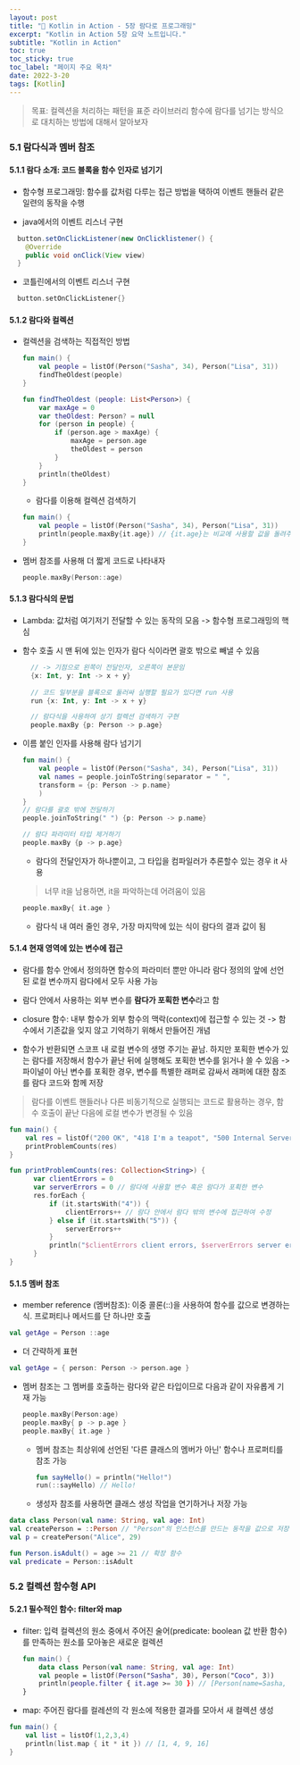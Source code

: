 ```yaml
---
layout: post
title: "📅 Kotlin in Action - 5장 람다로 프로그래밍"
excerpt: "Kotlin in Action 5장 요약 노트입니다."
subtitle: "Kotlin in Action"
toc: true
toc_sticky: true
toc_label: "페이지 주요 목차"
date: 2022-3-20
tags: [Kotlin]
---
```


>목표: 컬렉션을 처리하는 패턴을 표준 라이브러리 함수에 람다를 넘기는 방식으로 대치하는 방법에 대해서 알아보자

### 5.1 람다식과 멤버 참조

#### 5.1.1 람다 소개: 코드 블록을 함수 인자로 넘기기

 - 함수형 프로그래밍: 함수를 값처럼 다루는 접근 방법을 택하여 이벤트 핸들러 같은 일련의 동작을 수행
  
 - java에서의 이벤트 리스너 구현
  ```java
    button.setOnClickListener(new OnClicklistener() {
	  @Override
      public void onClick(View view)   
    }
  ```
  - 코틀린에서의 이벤트 리스너 구현 

  ```kotlin
    button.setOnClickListener{}
  ```
#### 5.1.2 람다와 컬렉션

  - 컬렉션을 검색하는 직접적인 방법

    ```kotlin
    fun main() {
        val people = listOf(Person("Sasha", 34), Person("Lisa", 31))
        findTheOldest(people)
    }
    
    fun findTheOldest (people: List<Person>) {
        var maxAge = 0
        var theOldest: Person? = null
        for (person in people) {
            if (person.age > maxAge) {
                maxAge = person.age
                theOldest = person
            }   
        }
        println(theOldest)
    }
    ```
  
    - 람다를 이용해 컬렉션 검색하기

    ```kotlin
    fun main() {
        val people = listOf(Person("Sasha", 34), Person("Lisa", 31))
        println(people.maxBy{it.age}) // {it.age}는 비교에 사용할 값을 돌려주는 함수 
    }
    ```

  - 멤버 참조를 사용해 더 짧게 코드로 나타내자

    ```kotlin
    people.maxBy(Person::age)
    ```

#### 5.1.3 람다식의 문법

  - Lambda: 값처럼 여기저기 전달할 수 있는 동작의 모음 -> 함수형 프로그래밍의 핵심
  - 함수 호출 시 맨 뒤에 있는 인자가 람다 식이라면 괄호 밖으로 빼낼 수 있음

    ```kotlin
      // -> 기점으로 왼쪽이 전달인자, 오른쪽이 본문임
      {x: Int, y: Int -> x + y}
      
      // 코드 일부분을 블록으로 둘러싸 실행할 필요가 있다면 run 사용
      run {x: Int, y: Int -> x + y}
    
      // 람다식을 사용하여 상기 컬렉션 검색하기 구현 
      people.maxBy {p: Person -> p.age}
    ```
    
  - 이름 붙인 인자를 사용해 람다 넘기기
    
    ```kotlin
    fun main() {
        val people = listOf(Person("Sasha", 34), Person("Lisa", 31))
        val names = people.joinToString(separator = " ",
        transform = {p: Person -> p.name}
        )     
    }
    // 람다를 괄호 밖에 전달하기 
    people.joinToString(" ") {p: Person -> p.name}
    
    // 람다 파라미터 타입 제거하기
    people.maxBy {p -> p.age}
    ```
  
    - 람다의 전달인자가 하나뿐이고, 그 타입을 컴파일러가 추론할수 있는 경우 it 사용 
    
    > 너무 it을 남용하면, it을 파악하는데 어려움이 있음
    
    ```kotlin
    people.maxBy{ it.age }
    ```
    - 람다식 내 여러 줄인 경우, 가장 마지막에 있는 식이 람다의 결과 값이 됨
  
#### 5.1.4 현재 영역에 있는 변수에 접근

  - 람다를 함수 안에서 정의하면 함수의 파라미터 뿐만 아니라 람다 정의의 앞에 선언된 로컬 변수까지 람다에서 모두 사용 가능
  - 람다 안에서 사용하는 외부 변수를 **람다가 포획한 변수**라고 함
  - closure 함수: 내부 함수가 외부 함수의 맥락(context)에 접근할 수 있는 것 -> 함수에서 기존값을 잊지 않고 기억하기 위해서 만들어진 개념

  - 함수가 반환되면 스코프 내 로컬 변수의 생명 주기는 끝남. 하지만 포획한 변수가 있는 람다를 저장해서 함수가 끝난 뒤에 실행해도 포획한 변수를
    읽거나 쓸 수 있음 -> 파이널이 아닌 변수를 포획한 경우, 변수를 특별한 래퍼로 감싸서 래퍼에 대한 참조를 람다 코드와 함께 저장
  
  > 람다를 이벤트 핸들러나 다른 비동기적으로 실행되는 코드로 활용하는 경우, 함수 호출이 끝난 다음에 로컬 변수가 변경될 수 있음

  ```kotlin
  fun main() {
      val res = listOf("200 OK", "418 I'm a teapot", "500 Internal Server Error", "503 Service Unavailable")
      printProblemCounts(res)
  }

  fun printProblemCounts(res: Collection<String>) {
		var clientErrors = 0
		var serverErrors = 0 // 람다에 사용할 변수 혹은 람다가 포획한 변수
		res.forEach {
			if (it.startsWith("4")) {
				clientErrors++ // 람다 안에서 람다 밖의 변수에 접근하여 수정 
			} else if (it.startsWith("5")) {
				serverErrors++
			}
			println("$clientErrors client errors, $serverErrors server errors")
		}
  }
  ```

#### 5.1.5 멤버 참조

- member reference (멤버참조): 이중 콜론(::)을 사용하여 함수를 값으로 변경하는 식. 프로퍼티나 메서드를 단 하나만 호출
  
```kotlin
val getAge = Person ::age
```

- 더 간략하게 표현 
```kotlin
val getAge = { person: Person -> person.age }
```
    
- 멤버 참조는 그 멤버를 호출하는 람다와 같은 타입이므로 다음과 같이 자유롭게 기재 가능

  ```kotlin
  people.maxBy(Person:age)
  people.maxBy{ p -> p.age }
  people.maxBy{ it.age }
  ```

  - 멤버 참조는 최상위에 선언된 '다른 클래스의 멤버가 아닌' 함수나 프로퍼티를 참조 가능  
  
    ```kotlin
    fun sayHello() = println("Hello!")
    run(::sayHello) // Hello!
    ```  

  - 생성자 참조를 사용하면 클래스 생성 작업을 연기하거나 저장 가능

```kotlin
data class Person(val name: String, val age: Int)
val createPerson = ::Person // "Person"의 인스턴스를 만드는 동작을 값으로 저장
val p = createPerson("Alice", 29)

fun Person.isAdult() = age >= 21 // 확장 함수
val predicate = Person::isAdult 
```

### 5.2 컬렉션 함수형 API

#### 5.2.1 필수적인 함수: filter와 map

- filter: 입력 컬렉션의 원소 중에서 주어진 술어(predicate: boolean 값 반환 함수)를 만족하는 원소를 모아놓은 새로운 컬렉션

   ```kotlin
   fun main() {
       data class Person(val name: String, val age: Int)
       val people = listOf(Person("Sasha", 30), Person("Coco", 3))
       println(people.filter { it.age >= 30 }) // [Person(name=Sasha, age=30)]
   }
   ```
   
- map: 주어진 람다를 컬레션의 각 원소에 적용한 결과를 모아서 새 컬렉션 생성

```kotlin
fun main() {
    val list = listOf(1,2,3,4)
    println(list.map { it * it }) // [1, 4, 9, 16] 
}
```